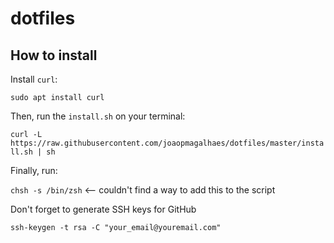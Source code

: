 # dotfiles

## How to install

Install `curl`:

`sudo apt install curl`

Then, run the `install.sh` on your terminal:

`curl -L https://raw.githubusercontent.com/joaopmagalhaes/dotfiles/master/install.sh | sh`

Finally, run:

`chsh -s /bin/zsh` <-- couldn't find a way to add this to the script

Don't forget to generate SSH keys for GitHub

`ssh-keygen -t rsa -C "your_email@youremail.com"`
